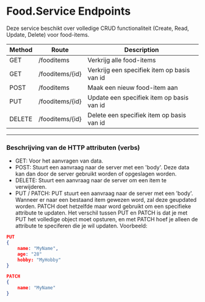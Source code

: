 # Food.Service Endpoints

Deze service beschikt over volledige CRUD functionaliteit (Create, Read, Update, Delete) voor food-items.

| Method | Route           | Description                                 |
| ------ | --------------- | ------------------------------------------- |
| GET    | /fooditems      | Verkrijg alle food-items                    |
| GET    | /fooditems/{id} | Verkrijg een specifiek item op basis van id |
| POST   | /fooditems      | Maak een nieuw food-item aan                |
| PUT    | /fooditems/{id} | Update een specifiek item op basis van id   |
| DELETE | /fooditems/{id} | Delete een specifiek item op basis van id   |

---

### Beschrijving van de HTTP attributen (verbs)

- GET: Voor het aanvragen van data.
- POST: Stuurt een aanvraag naar de server met een 'body'. Deze data kan dan door de server gebruikt worden of opgeslagen worden.
- DELETE: Stuurt een aanvraag naar de server om een item te verwijderen.
- PUT / PATCH: PUT stuurt een aanvraag naar de server met een 'body'. Wanneer er naar een bestaand item gewezen word, zal deze geupdated worden. PATCH doet hetzelfde maar word gebruikt om een specifieke attribute te updaten. Het verschil tussen PUT en PATCH is dat je met PUT het volledige object moet opsturen, en met PATCH hoef je alleen de attribute te speciferen die je wil updaten. Voorbeeld:

```json
PUT
{
    name: "MyName",
    age: "28"
    hobby: "MyHobby"
}

PATCH
{
    name: "MyName"
}
```

